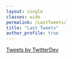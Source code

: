 ```yaml
---
layout: single
classes: wide
permalink: /LastTweets/
title: "Last Tweets"
author_profile: true
---
```


<a class="twitter-timeline" data-height="200" href="https://twitter.com/TwitterDev?ref_src=twsrc%5Etfw">Tweets by TwitterDev</a> <script async src="https://platform.twitter.com/widgets.js" charset="utf-8"></script> 
